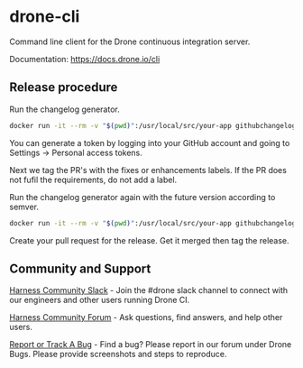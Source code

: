 # drone-cli

Command line client for the Drone continuous integration server.

Documentation: https://docs.drone.io/cli

## Release procedure

Run the changelog generator.

```BASH
docker run -it --rm -v "$(pwd)":/usr/local/src/your-app githubchangeloggenerator/github-changelog-generator -u harness -p drone-cli -t <secret github token>
```

You can generate a token by logging into your GitHub account and going to Settings -> Personal access tokens.

Next we tag the PR's with the fixes or enhancements labels. If the PR does not fufil the requirements, do not add a label.

Run the changelog generator again with the future version according to semver.

```BASH
docker run -it --rm -v "$(pwd)":/usr/local/src/your-app githubchangeloggenerator/github-changelog-generator -u harness -p drone-cli -t <secret token> --future-release v1.0.0
```

Create your pull request for the release. Get it merged then tag the release.

## Community and Support
[Harness Community Slack](https://join-community-slack.harness.io/) - Join the #drone slack channel to connect with our engineers and other users running Drone CI.

[Harness Community Forum](https://community.harness.io/) - Ask questions, find answers, and help other users.

[Report or Track A Bug](https://community.harness.io/c/bugs/17) - Find a bug? Please report in our forum under Drone Bugs. Please provide screenshots and steps to reproduce. 

